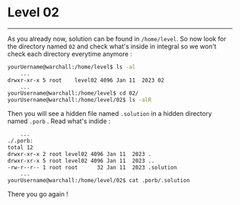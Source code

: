 # Level 02
---
As you already now, solution can be found in ```/home/level```. So now look for the directory named ```02``` and check what's inside in integral so we won't check each directory everytime anymore :
```sh
yourUername@warchall:/home/level$ ls -al
    ...
drwxr-xr-x 5 root    level02 4096 Jan 11  2023 02
    ...
yourUsername@warchall:/home/level$ cd 02/
yourUsername@warchall:/home/level/02$ ls -alR
```

Then you will see a hidden file named ```.solution``` in a hidden directory named ```.porb``` . Read what's indide :
```sh
    ...
./.porb:
total 12
drwxr-xr-x 2 root level02 4096 Jan 11  2023 .
drwxr-xr-x 5 root level02 4096 Jan 11  2023 ..
-rw-r--r-- 1 root root      32 Jan 11  2023 .solution
    ...
yourUsername@warchall:/home/level/02$ cat .porb/.solution
```
There you go again !